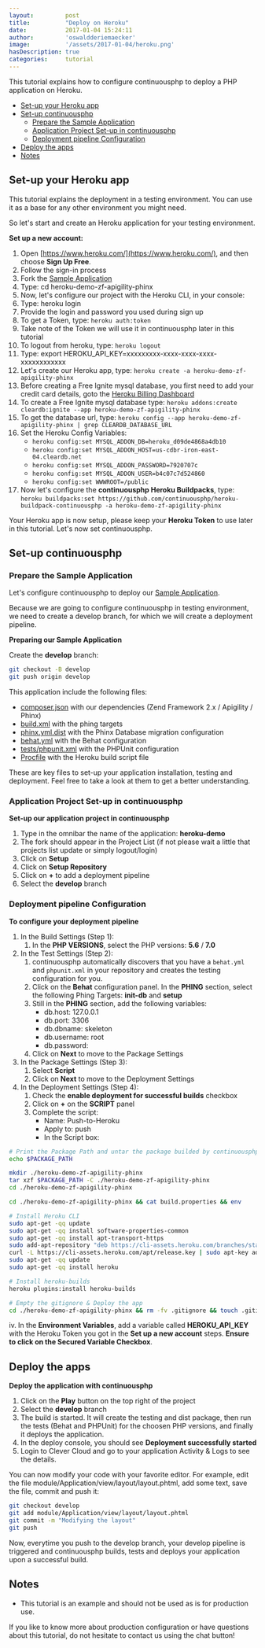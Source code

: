 ```yaml
---
layout:         post
title:          "Deploy on Heroku"
date:           2017-01-04 15:24:11
author:         'oswaldderiemaecker'
image:          '/assets/2017-01-04/heroku.png'
hasDescription: true
categories:     tutorial
---
```

This tutorial explains how to configure continuousphp to deploy a PHP application on Heroku.

<!--more-->

- [Set-up your Heroku app](#set-up-your-heroku-app)
- [Set-up continuousphp](#set-up-continuousphp)
  - [Prepare the Sample Application](#prepare-the-sample-application)
  - [Application Project Set-up in continuousphp](#application-project-set-up-in-continuousphp)
  - [Deployment pipeline Configuration](#deployment-pipeline-configuration)
- [Deploy the apps](#deploy-the-apps)
- [Notes](#notes)

## Set-up your Heroku app

This tutorial explains the deployment in a testing environment. You can use it as a base for any other environment you might need.

So let's start and create an Heroku application for your testing environment.

**Set up a new account:**

1. Open [https://www.heroku.com/](https://www.heroku.com/), and then choose **Sign Up Free**.
2. Follow the sign-in process
3. Fork the [Sample Application](https://github.com/continuousdemo/heroku-demo-zf-apigility-phinx) 
4. Type: cd heroku-demo-zf-apigility-phinx
5. Now, let's configure our project with the Heroku CLI, in your console:
  1. Type: heroku login 
  2. Provide the login and password you used during sign up
  3. To get a Token, type: ```heroku auth:token```
  4. Take note of the Token we will use it in continuousphp later in this tutorial
  5. To logout from heroku, type: ```heroku logout```
  6. Type: export HEROKU_API_KEY=xxxxxxxxx-xxxx-xxxx-xxxx-xxxxxxxxxxxx 
  7. Let's create our Heroku app, type: ```heroku create -a heroku-demo-zf-apigility-phinx```
  8. Before creating a Free Ignite mysql database, you first need to add your credit card details, goto the [Heroku Billing Dashboard](https://dashboard.heroku.com/account/billing)
  9. To create a Free Ignite mysql database type: ```heroku addons:create cleardb:ignite --app heroku-demo-zf-apigility-phinx```
  10. To get the database url, type: ```heroku config --app heroku-demo-zf-apigility-phinx | grep CLEARDB_DATABASE_URL``` 
  11. Set the Heroku Config Variables:
      * ```heroku config:set MYSQL_ADDON_DB=heroku_d09de4868a4db10```
      * ```heroku config:set MYSQL_ADDON_HOST=us-cdbr-iron-east-04.cleardb.net```
      * ```heroku config:set MYSQL_ADDON_PASSWORD=7920707c```
      * ```heroku config:set MYSQL_ADDON_USER=b4c07c7d524860```
      * ```heroku config:set WWWROOT=/public```
  12. Now let's configure the **continuousphp Heroku Buildpacks**, type: ```heroku buildpacks:set https://github.com/continuousphp/heroku-buildpack-continuousphp -a heroku-demo-zf-apigility-phinx```

Your Heroku app is now setup, please keep your **Heroku Token** to use later in this tutorial. Let's now set continuousphp.

## Set-up continuousphp

### Prepare the Sample Application

Let's configure continuousphp to deploy our [Sample Application](https://github.com/continuousdemo/heroku-demo-zf-apigility-phinx).

Because we are going to configure continuousphp in testing environment, we need to create a develop branch, for which we will create a deployment pipeline.

**Preparing our Sample Application**

Create the **develop** branch:

```bash
git checkout -B develop
git push origin develop
```

This application include the following files:

* [composer.json](https://github.com/continuousdemo/heroku-demo-zf-apigility-phinx/blob/master/composer.json) with our dependencies (Zend Framework 2.x / Apigility / Phinx)
* [build.xml](https://github.com/continuousdemo/heroku-demo-zf-apigility-phinx/blob/master/build.xml) with the phing targets
* [phinx.yml.dist](https://github.com/continuousdemo/heroku-demo-zf-apigility-phinx/blob/master/phinx.yml.dist) with the Phinx Database migration configuration
* [behat.yml](https://github.com/continuousdemo/heroku-demo-zf-apigility-phinx/blob/master/behat.yml) with the Behat configuration
* [tests/phpunit.xml](https://github.com/continuousdemo/heroku-demo-zf-apigility-phinx/blob/master/tests/phpunit.xml) with the PHPUnit configuration
* [Procfile](https://github.com/continuousdemo/heroku-demo-zf-apigility-phinx/blob/master/Procfile) with the Heroku build script file

These are key files to set-up your application installation, testing and deployment. Feel free to take a look at them to get a better understanding.

### Application Project Set-up in continuousphp

**Set-up our application project in continuousphp**

1. Type in the omnibar the name of the application: **heroku-demo**
2. The fork should appear in the Project List (if not please wait a little that projects list update or simply logout/login)
3. Click on **Setup**
4. Click on **Setup Repository**
5. Click on **+** to add a deployment pipeline
6. Select the **develop** branch

### Deployment pipeline Configuration

**To configure your deployment pipeline**
 
1. In the Build Settings (Step 1):
   1. In the **PHP VERSIONS**, select the PHP versions: **5.6** / **7.0**
2. In the Test Settings (Step 2):
   1. continuousphp automatically discovers that you have a `behat.yml` and `phpunit.xml` in your repository and creates the testing configuration for you.
   2. Click on the **Behat** configuration panel. In the **PHING** section, select the following Phing Targets: **init-db** and **setup**
   3. Still in the **PHING** section, add the following variables: 
      * db.host: 127.0.0.1
      * db.port: 3306
      * db.dbname: skeleton
      * db.username: root
      * db.password:
   4. Click on **Next** to move to the Package Settings
3. In the Package Settings (Step 3):
   1. Select **Script**
   3. Click on **Next** to move to the Deployment Settings
4. In the Deployment Settings (Step 4):
   1. Check the **enable deployment for successful builds** checkbox 
   2. Click on **+** on the **SCRIPT** panel
   3. Complete the script:
      * Name: Push-to-Heroku
      * Apply to: push
      * In the Script box:
```bash
# Print the Package Path and untar the package builded by continuousphp
echo $PACKAGE_PATH

mkdir ./heroku-demo-zf-apigility-phinx
tar xzf $PACKAGE_PATH -C ./heroku-demo-zf-apigility-phinx
cd ./heroku-demo-zf-apigility-phinx

cd ./heroku-demo-zf-apigility-phinx && cat build.properties && env

# Install Heroku CLI
sudo apt-get -qq update
sudo apt-get -qq install software-properties-common
sudo apt-get -qq install apt-transport-https
sudo add-apt-repository "deb https://cli-assets.heroku.com/branches/stable/apt ./"
curl -L https://cli-assets.heroku.com/apt/release.key | sudo apt-key add -
sudo apt-get -qq update
sudo apt-get -qq install heroku

# Install heroku-builds
heroku plugins:install heroku-builds

# Empty the gitignore & Deploy the app
cd ./heroku-demo-zf-apigility-phinx && rm -fv .gitignore && touch .gitignore && heroku builds:create --version "added foo feature" -a heroku-demo-zf-apigility-phinx
```
   iv\. In the **Environment Variables**, add a variable called **HEROKU_API_KEY** with the Heroku Token you got in the **Set up a new account** steps. **Ensure to click on the Secured Variable Checkbox**.

## Deploy the apps

**Deploy the application with continuousphp**

1. Click on the **Play** button on the top right of the project
2. Select the **develop** branch
3. The build is started. It will create the testing and dist package, then run the tests (Behat and PHPUnit) for the choosen PHP versions, and finally it deploys the application.
4. In the deploy console, you should see **Deployment successfully started**
5. Login to Clever Cloud and go to your application Activity & Logs to see the details.

You can now modify your code with your favorite editor. For example, edit the file module/Application/view/layout/layout.phtml, add some text, save the file, commit and push it:

```bash
git checkout develop
git add module/Application/view/layout/layout.phtml
git commit -m "Modifying the layout"
git push
```

Now, everytime you push to the develop branch, your develop pipeline is triggered and continuousphp builds, tests and deploys your application upon a successful build.

## Notes

* This tutorial is an example and should not be used as is for production use. 

If you like to know more about production configuration or have questions about this tutorial, do not hesitate to contact us using the chat button!
